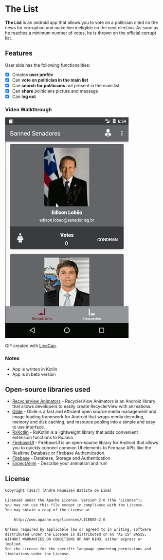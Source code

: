 # The List

**The List** is an android app that allows you to vote on a politician cited on the
 news for corruption and make him ineligible on the next election. As soon as he reaches a minimum number of votes, he is
thrown on the official corrupt list.

## Features

User side has the following functionalities:

* [x] Creates **user profile**
* [x] Can **vote on politician in the main list**
* [x] Can **search for politicians** not present in the main list
* [x] Can **share** politicians picture and message
* [x] Can **log out**

### Video Walkthrough
![The List example](https://github.com/AndreHaueisen/TheList/blob/master/lista_de_janot_demo.gif)

GIF created with [LiceCap](http://www.cockos.com/licecap/).

### Notes

* App is written in Kotlin
* App is in beta version

## Open-source libraries used

- [Recyclerview Animators](https://github.com/wasabeef/recyclerview-animators) - RecyclerView Animators is an Android library that allows developers to easily create RecyclerView with animations.
- [Glide](https://github.com/bumptech/glide) - Glide is a fast and efficient open source media management and image loading framework for Android that wraps media decoding, memory and disk caching, and resource pooling into a simple and easy to use interface.
- [RxKotlin](https://github.com/ReactiveX/RxKotlin) - RxKotlin is a lightweight library that adds convenient extension functions to RxJava.
- [FirebaseUI](https://github.com/firebase/FirebaseUI-Android) - FirebaseUI is an open-source library for Android that allows you to quickly connect common UI elements to Firebase APIs like the Realtime Database or Firebase Authentication.
- [Firebase](https://firebase.google.com/docs/android/setup) - Database, Storage and Authentication
- [ExpectAnim](https://github.com/florent37/ExpectAnim) - Describe your animation and run!

## License

    Copyright [2017] [Andre Haueisen Batista de Lima]

    Licensed under the Apache License, Version 2.0 (the "License");
    you may not use this file except in compliance with the License.
    You may obtain a copy of the License at

        http://www.apache.org/licenses/LICENSE-2.0

    Unless required by applicable law or agreed to in writing, software
    distributed under the License is distributed on an "AS IS" BASIS,
    WITHOUT WARRANTIES OR CONDITIONS OF ANY KIND, either express or implied.
    See the License for the specific language governing permissions and
    limitations under the License.